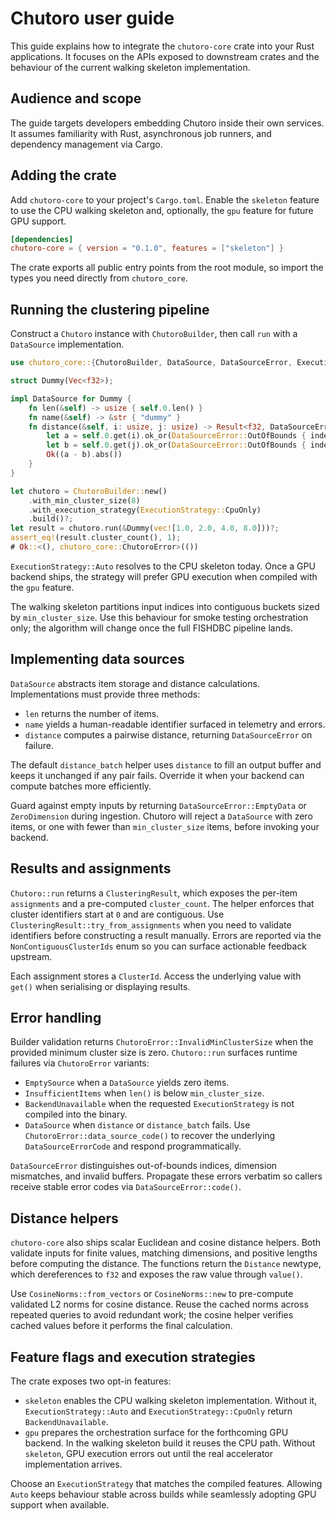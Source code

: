 # Chutoro user guide

This guide explains how to integrate the `chutoro-core` crate into your Rust
applications. It focuses on the APIs exposed to downstream crates and the
behaviour of the current walking skeleton implementation.

## Audience and scope

The guide targets developers embedding Chutoro inside their own services. It
assumes familiarity with Rust, asynchronous job runners, and dependency
management via Cargo.

## Adding the crate

Add `chutoro-core` to your project's `Cargo.toml`. Enable the `skeleton`
feature to use the CPU walking skeleton and, optionally, the `gpu` feature for
future GPU support.

```toml
[dependencies]
chutoro-core = { version = "0.1.0", features = ["skeleton"] }
```

The crate exports all public entry points from the root module, so import the
types you need directly from `chutoro_core`.

## Running the clustering pipeline

Construct a `Chutoro` instance with `ChutoroBuilder`, then call `run` with a
`DataSource` implementation.

```rust
use chutoro_core::{ChutoroBuilder, DataSource, DataSourceError, ExecutionStrategy};

struct Dummy(Vec<f32>);

impl DataSource for Dummy {
    fn len(&self) -> usize { self.0.len() }
    fn name(&self) -> &str { "dummy" }
    fn distance(&self, i: usize, j: usize) -> Result<f32, DataSourceError> {
        let a = self.0.get(i).ok_or(DataSourceError::OutOfBounds { index: i })?;
        let b = self.0.get(j).ok_or(DataSourceError::OutOfBounds { index: j })?;
        Ok((a - b).abs())
    }
}

let chutoro = ChutoroBuilder::new()
    .with_min_cluster_size(8)
    .with_execution_strategy(ExecutionStrategy::CpuOnly)
    .build()?;
let result = chutoro.run(&Dummy(vec![1.0, 2.0, 4.0, 8.0]))?;
assert_eq!(result.cluster_count(), 1);
# Ok::<(), chutoro_core::ChutoroError>(())
```

`ExecutionStrategy::Auto` resolves to the CPU skeleton today. Once a GPU
backend ships, the strategy will prefer GPU execution when compiled with the
`gpu` feature.

The walking skeleton partitions input indices into contiguous buckets sized by
`min_cluster_size`. Use this behaviour for smoke testing orchestration only;
the algorithm will change once the full FISHDBC pipeline lands.

## Implementing data sources

`DataSource` abstracts item storage and distance calculations. Implementations
must provide three methods:

- `len` returns the number of items.
- `name` yields a human-readable identifier surfaced in telemetry and errors.
- `distance` computes a pairwise distance, returning `DataSourceError` on
  failure.

The default `distance_batch` helper uses `distance` to fill an output buffer
and keeps it unchanged if any pair fails. Override it when your backend can
compute batches more efficiently.

Guard against empty inputs by returning `DataSourceError::EmptyData` or
`ZeroDimension` during ingestion. Chutoro will reject a `DataSource` with zero
items, or one with fewer than `min_cluster_size` items, before invoking your
backend.

## Results and assignments

`Chutoro::run` returns a `ClusteringResult`, which exposes the per-item
`assignments` and a pre-computed `cluster_count`. The helper enforces that
cluster identifiers start at `0` and are contiguous. Use
`ClusteringResult::try_from_assignments` when you need to validate identifiers
before constructing a result manually. Errors are reported via the
`NonContiguousClusterIds` enum so you can surface actionable feedback upstream.

Each assignment stores a `ClusterId`. Access the underlying value with `get()`
when serialising or displaying results.

## Error handling

Builder validation returns `ChutoroError::InvalidMinClusterSize` when the
provided minimum cluster size is zero. `Chutoro::run` surfaces runtime failures
via `ChutoroError` variants:

- `EmptySource` when a `DataSource` yields zero items.
- `InsufficientItems` when `len()` is below `min_cluster_size`.
- `BackendUnavailable` when the requested `ExecutionStrategy` is not compiled
  into the binary.
- `DataSource` when `distance` or `distance_batch` fails. Use
  `ChutoroError::data_source_code()` to recover the underlying
  `DataSourceErrorCode` and respond programmatically.

`DataSourceError` distinguishes out-of-bounds indices, dimension mismatches,
and invalid buffers. Propagate these errors verbatim so callers receive stable
error codes via `DataSourceError::code()`.

## Distance helpers

`chutoro-core` also ships scalar Euclidean and cosine distance helpers. Both
validate inputs for finite values, matching dimensions, and positive lengths
before computing the distance. The functions return the `Distance` newtype,
which dereferences to `f32` and exposes the raw value through `value()`.

Use `CosineNorms::from_vectors` or `CosineNorms::new` to pre-compute validated
L2 norms for cosine distance. Reuse the cached norms across repeated queries to
avoid redundant work; the cosine helper verifies cached values before it
performs the final calculation.

## Feature flags and execution strategies

The crate exposes two opt-in features:

- `skeleton` enables the CPU walking skeleton implementation. Without it,
  `ExecutionStrategy::Auto` and `ExecutionStrategy::CpuOnly` return
  `BackendUnavailable`.
- `gpu` prepares the orchestration surface for the forthcoming GPU backend. In
  the walking skeleton build it reuses the CPU path. Without `skeleton`, GPU
  execution errors out until the real accelerator implementation arrives.

Choose an `ExecutionStrategy` that matches the compiled features. Allowing
`Auto` keeps behaviour stable across builds while seamlessly adopting GPU
support when available.
